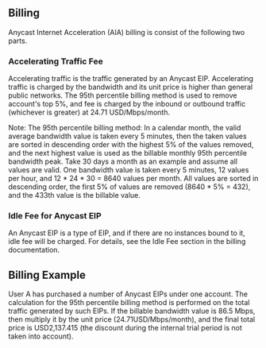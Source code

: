 ## Billing
Anycast Internet Acceleration (AIA) billing is consist of the following two parts.

### Accelerating Traffic Fee
Accelerating traffic is the traffic generated by an Anycast EIP.  Accelerating traffic is charged by the bandwidth and its unit price is higher than general public networks. The 95th percentile billing method is used to remove account's top 5%,  and fee is charged by the inbound or outbound traffic (whichever is greater) at 24.71 USD/Mbps/month.

Note:
The 95th percentile billing method: In a calendar month, the valid average bandwidth value is taken every 5 minutes, then the taken values are sorted in descending order with the highest 5% of the values removed, and the next highest value is used as the billable monthly 95th percentile bandwidth peak.
Take 30 days a month as an example and assume all values are valid. One bandwidth value is taken every 5 minutes, 12 values per hour, and 12 * 24 * 30 = 8640 values per month. All values are sorted in descending order, the first 5% of values are removed (8640 * 5% = 432), and the 433th value is the billable value.

### Idle Fee for Anycast EIP
An Anycast EIP is a type of EIP, and if there are no instances bound to it, idle fee will be charged. For details, see the Idle Fee section in the billing documentation.

## Billing Example
User A has purchased a number of Anycast EIPs under one account. The calculation for the 95th percentile billing method is performed on the total traffic generated by such EIPs. If the billable bandwidth value is 86.5 Mbps, then multiply it by the unit price (24.71USD/Mbps/month), and the final total price is USD2,137.415 (the discount during the internal trial period is not taken into account).

